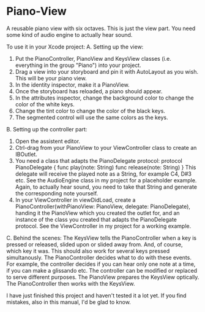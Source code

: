 # Piano-View
A reusable piano view with six octaves. This is just the view part. You need some kind of audio engine to actually hear sound.

To use it in your Xcode project:
A. Setting up the view:
1. Put the PianoController, PianoView and KeysView classes (i.e. everything in the group "Piano") into your project.
2. Drag a view into your storyboard and pin it with AutoLayout as you wish. This will be your piano view.
3. In the identity inspector, make it a PianoView.
4. Once the storyboard has reloaded, a piano should appear.
5. In the attributes inspector, change the background color to change the color of the white keys.
6. Change the tint color to change the color of the black keys.
7. The segmented control will use the same colors as the keys.

B. Setting up the controller part:
1. Open the assistent editor.
2. Ctrl-drag from your PianoView to your ViewController class to create an IBOutlet.
3. You need a class that adapts the PianoDelegate protocol:
      protocol PianoDelegate {
          func play(note: String)
          func release(note: String)
      }
  This delegate will receive the played note as a String, for example C4, D#3 etc.
  See the AudioEngine class in my project for a placeholder example.
  Again, to actually hear sound, you need to take that String and generate the corresponding note yourself.
4. In your ViewController in viewDidLoad, create a PianoController(withPianoView: PianoView, delegate: PianoDelegate), handing it the PianoView which you created the outlet for, and an instance of the class you created that adapts the PianoDelegate protocol. See the ViewController in my project for a working example.

C. Behind the scenes:
The KeysView tells the PianoController when a key is pressed or released, slided upon or slided away from. And, of course, which key it was. This should also work for several keys pressed simultanously.
The PianoController decides what to do with these events. For example, the controller decides if you can hear only one note at a time, if you can make a glissando etc. The controller can be modified or replaced to serve different purposes.
The PianoView prepares the KeysView optically. The PianoController then works with the KeysView.

I have just finished this project and haven't tested it a lot yet. If you find mistakes, also in this manual, I'd be glad to know.
